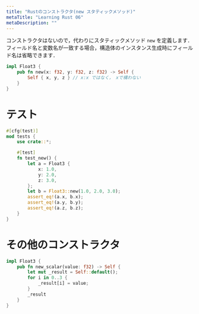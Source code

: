 ```yaml
---
title: "Rustのコンストラクタ(new スタティックメソッド)"
metaTitle: "Learning Rust 06"
metaDescription: ""
---
```


コンストラクタはないので，代わりにスタティックメソッド `new` を定義します．
フィールド名と変数名が一致する場合，構造体のインスタンス生成時にフィールド名は省略できます．
```rs
impl Float3 {
    pub fn new(x: f32, y: f32, z: f32) -> Self {
        Self { x, y, z } // x:x ではなく， xで構わない
    }
}
```

# テスト

```rs
#[cfg(test)]
mod tests {
    use crate::*;

    #[test]
    fn test_new() {
        let a = Float3 {
            x: 1.0,
            y: 2.0,
            z: 3.0,
        };
        let b = Float3::new(1.0, 2.0, 3.0);
        assert_eq!(a.x, b.x);
        assert_eq!(a.y, b.y);
        assert_eq!(a.z, b.z);
    }
}
```

# その他のコンストラクタ

```rs
impl Float3 {
    pub fn new_scalar(value: f32) -> Self {
        let mut _result = Self::default();
        for i in 0..3 {
            _result[i] = value;
        }
        _result
    }
}
```